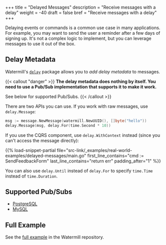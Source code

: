 +++
title = "Delayed Messages"
description = "Receive messages with a delay"
weight = -40
draft = false
bref = "Receive messages with a delay"
+++

Delaying events or commands is a common use case in many applications.
For example, you may want to send the user a reminder after a few days of signing up.
It's not a complex logic to implement, but you can leverage messages to use it out of the box.

## Delay Metadata

Watermill's [`delay`](https://github.com/ThreeDotsLabs/watermill/tree/master/components/delay) package allows you to 
*add delay metadata* to messages.

{{< callout "danger" >}}
**The delay metadata does nothing by itself. You need to use a Pub/Sub implementation that supports it to make it work.**

See below for supported Pub/Subs.
{{< /callout >}}

There are two APIs you can use. If you work with raw messages, use `delay.Message`:

```go
msg := message.NewMessage(watermill.NewUUID(), []byte("hello"))
delay.Message(msg, delay.For(time.Second * 10))
```

If you use the CQRS component, use `delay.WithContext` instead (since you can't access the message directly):

{{% load-snippet-partial file="src-link/_examples/real-world-examples/delayed-messages/main.go" first_line_contains="cmd := SendFeedbackForm" last_line_contains="return err" padding_after="1" %}}

You can also use `delay.Until` instead of `delay.For` to specify `time.Time` instead of `time.Duration`.

## Supported Pub/Subs

* [PostgreSQL](/pubsubs/sql/)
* [MySQL](/pubsubs/sql/)

## Full Example

See the [full example](https://github.com/ThreeDotsLabs/watermill/tree/master/_examples/real-world-examples/delayed-messages) in the Watermill repository.
